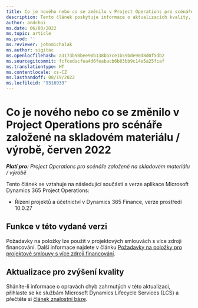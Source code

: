 ```yaml
---
title: Co je nového nebo co se změnilo v Project Operations pro scénáře založené na skladovém materiálu / výrobě, červen 2022
description: Tento článek poskytuje informace o aktualizacích kvality, které jsou k dispozici ve verzi Project Operations z června 2022 pro scénáře se skladovým materiálem a výrobními příkazy.
author: andchoi
ms.date: 06/03/2022
ms.topic: article
ms.prod: ''
ms.reviewer: johnmichalak
ms.author: sigitac
ms.openlocfilehash: a3173b98bee90b138bb7ce1b59bde90d8d0f5db2
ms.sourcegitcommit: fcfcedacfea4d6feabacb6b83bb9c14e5a25fcaf
ms.translationtype: HT
ms.contentlocale: cs-CZ
ms.lasthandoff: 08/19/2022
ms.locfileid: "9316933"
---
```

# <a name="whats-new-or-changed-in-project-operations-june-2022-for-stockedproduction-based-scenarios"></a>Co je nového nebo co se změnilo v Project Operations pro scénáře založené na skladovém materiálu / výrobě, červen 2022

_**Platí pro:** Project Operations pro scénáře založené na skladovém materiálu / výrobě_

Tento článek se vztahuje na následující součásti a verze aplikace Microsoft Dynamics 365 Project Operations:

- Řízení projektů a účetnictví v Dynamics 365 Finance, verze prostředí 10.0.27

## <a name="features-included-in-this-release"></a>Funkce v této vydané verzi

Požadavky na položky lze použít v projektových smlouvách s více zdroji financování. Další informace najdete v článku [Požadavky na položky pro projektové smlouvy s více zdroji financování](../multiple-funding-sources-item-req.md).

## <a name="quality-updates"></a>Aktualizace pro zvýšení kvality

Sháníte-li informace o opravách chyb zahrnutých v této aktualizaci, přihlaste se ke službám Microsoft Dynamics Lifecycle Services (LCS) a přečtěte si [článek znalostní báze](https://fix.lcs.dynamics.com/Issue/Details?bugId=673271).
